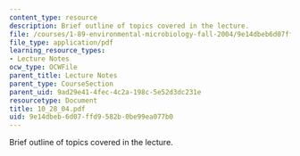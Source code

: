 ```yaml
---
content_type: resource
description: Brief outline of topics covered in the lecture.
file: /courses/1-89-environmental-microbiology-fall-2004/9e14dbeb6d07ffd9582b0be99ea077b0_10_28_04.pdf
file_type: application/pdf
learning_resource_types:
- Lecture Notes
ocw_type: OCWFile
parent_title: Lecture Notes
parent_type: CourseSection
parent_uid: 9ad29e41-4fec-4c2a-198c-5e52d3dc231e
resourcetype: Document
title: 10_28_04.pdf
uid: 9e14dbeb-6d07-ffd9-582b-0be99ea077b0
---
```

Brief outline of topics covered in the lecture.

